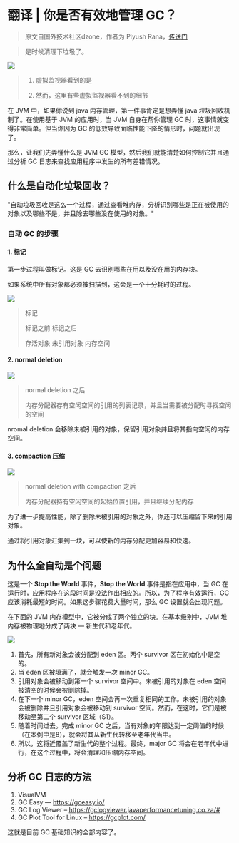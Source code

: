 # 翻译 | 你是否有效地管理 GC？

> 原文自国外技术社区dzone，作者为  Piyush Rana，[传送门](https://dzone.com/articles/did-you-manage-your-garbage-efficiently)

> 是时候清理下垃圾了。

![](http://pic.mintrumpet.fun/blog/2019060201.png)

> 1. 虚拟监视器看到的是
>
> 2. 然而，这里有些虚拟监视器看不到的细节

在 JVM 中，如果你说到 java 内存管理，第一件事肯定是想弄懂 java 垃圾回收机制了。在使用基于 JVM 的应用时，当 JVM 自身在帮你管理 GC 时，这事情就变得非常简单。但当你因为 GC 的低效导致面临性能下降的情形时，问题就出现了。

那么，让我们先弄懂什么是 JVM GC 模型，然后我们就能清楚如何控制它并且通过分析 GC 日志来查找应用程序中发生的所有差错情况。

## 什么是自动化垃圾回收？

"自动垃圾回收是这么一个过程，通过查看堆内存，分析识别哪些是正在被使用的对象以及哪些不是，并且除去哪些没在使用的对象。"

### 自动 GC 的步骤

#### 1. 标记

第一步过程叫做标记。这是 GC 去识别哪些在用以及没在用的内存块。

如果系统中所有对象都必须被扫描到，这会是一个十分耗时的过程。

![](http://pic.mintrumpet.fun/blog/2019060203.png)

> 标记
>
> 标记之前 标记之后
>
> 存活对象 未引用对象 内存空间

#### 2. normal deletion

![](http://pic.mintrumpet.fun/blog/2019060205.png)

> normal deletion 之后
>
> 内存分配器存有空闲空间的引用的列表记录，并且当需要被分配时寻找空闲的空间

nromal deletion 会移除未被引用的对象，保留引用对象并且将其指向空闲的内存空间。

#### 3. compaction 压缩

![](http://pic.mintrumpet.fun/blog/2019060206.png)

> normal deletion with compaction 之后
>
> 内存分配器持有空闲空间的起始位置引用，并且继续分配内存

为了进一步提高性能，除了删除未被引用的对象之外，你还可以压缩留下来的引用对象。

通过将引用对象汇集到一块，可以使新的内存分配更加容易和快速。

## 为什么全自动是个问题

这是一个 **Stop the World** 事件，**Stop the World** 事件是指在应用中，当 GC 在运行时，应用程序在这段时间是没法作出相应的。所以，为了程序有效运行，GC 应该消耗最短的时间。如果这步骤花费大量时间，那么 GC 设置就会出现问题。

 在下面的 JVM 内存模型中，它被分成了两个独立的块。在基本级别中，JVM 堆内存被物理地分成了两块 — 新生代和老年代。

![](http://pic.mintrumpet.fun/blog/2019060204.png)

1. 首先，所有新对象会被分配到 eden 区。两个 survivor 区在初始化中是空的。
2. 当 eden 区被填满了，就会触发一次 minor GC。
3. 引用对象会被移动到第一个 survivor 空间中。未被引用的对象在 eden 空间被清空的时候会被删除掉。
4. 在下一个 minor GC，eden 空间会再一次重复相同的工作。未被引用的对象会被删除并且引用对象会被移动到 survivor 空间。然而，在这时，它们是被移动至第二个 survivor 区域（S1）。
5. 随着时间过去。完成 minor GC 之后，当有对象的年限达到一定阈值的时候（在本例中是8），就会将其从新生代转移至老年代当中。
6. 所以，这将近覆盖了新生代的整个过程。最终，major GC 将会在老年代中进行，在这个过程中，将会清理和压缩内存空间。

## 分析 GC 日志的方法

1. VisualVM
2. GC Easy — https://gceasy.io/
3. GC Log Viewer – https://gclogviewer.javaperformancetuning.co.za/#
4. GC Plot Tool for Linux – https://gcplot.com/

这就是目前 GC 基础知识的全部内容了。

